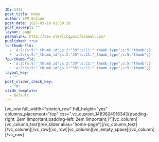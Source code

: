 ```yaml
---
ID: 1433
post_title: Home
author: SPM Online
post_date: 2017-03-18 01:30:20
post_excerpt: ""
layout: page
permalink: http://dev.sterlingpacificmeat.com/
published: true
tc-thumb-fld:
  - 'a:2:{s:9:"_thumb_id";s:2:"30";s:11:"_thumb_type";s:5:"thumb";}'
  - 'a:2:{s:9:"_thumb_id";s:2:"30";s:11:"_thumb_type";s:5:"thumb";}'
fpu-thumb-fld:
  - 'a:2:{s:9:"_thumb_id";s:2:"30";s:11:"_thumb_type";s:5:"thumb";}'
  - 'a:2:{s:9:"_thumb_id";s:2:"30";s:11:"_thumb_type";s:5:"thumb";}'
layout_key:
  - ""
post_slider_check_key:
  - "0"
slide_template:
  - default
---
```

[vc_row full_width="stretch_row" full_height="yes" columns_placement="top" css=".vc_custom_1489824916343{padding-right: 2em !important;padding-left: 2em !important;}"][vc_column][vc_column_text][rev_slider alias="home-page"][/vc_column_text][/vc_column][/vc_row][vc_row][vc_column][vc_empty_space][/vc_column][/vc_row]